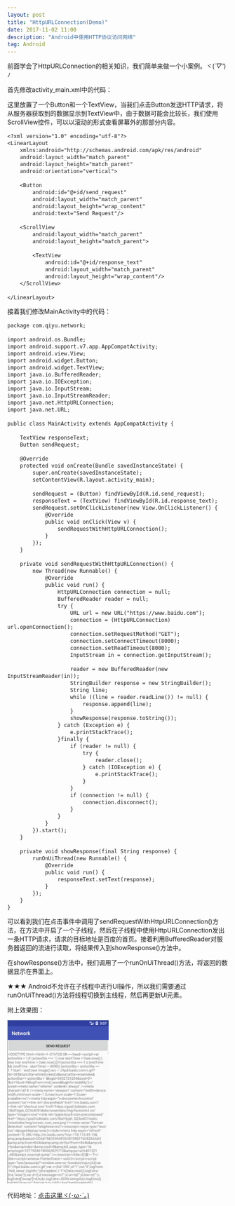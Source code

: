```yaml
---
layout: post
title: "HttpURLConnection(Demo)"
date: 2017-11-02 11:00
description: "Android中使用HTTP协议访问网络"
tag: Android
---
```

前面学会了HttpURLConnection的相关知识，我们简单来做一个小案例。ヾ(*´▽‘*)ﾉ

首先修改activity_main.xml中的代码：

这里放置了一个Button和一个TextView，当我们点击Button发送HTTP请求，将从服务器获取到的数据显示到TextView中，由于数据可能会比较长，我们使用ScrollView控件，可以以滚动的形式查看屏幕外的那部分内容。
```
<?xml version="1.0" encoding="utf-8"?>
<LinearLayout
    xmlns:android="http://schemas.android.com/apk/res/android"
    android:layout_width="match_parent"
    android:layout_height="match_parent"
    android:orientation="vertical">

    <Button
        android:id="@+id/send_request"
        android:layout_width="match_parent"
        android:layout_height="wrap_content"
        android:text="Send Request"/>

    <ScrollView
        android:layout_width="match_parent"
        android:layout_height="match_parent">

        <TextView
            android:id="@+id/response_text"
            android:layout_width="match_parent"
            android:layout_height="wrap_content"/>
    </ScrollView>

</LinearLayout>
```

接着我们修改MainActivity中的代码：
```
package com.qiyu.network;

import android.os.Bundle;
import android.support.v7.app.AppCompatActivity;
import android.view.View;
import android.widget.Button;
import android.widget.TextView;
import java.io.BufferedReader;
import java.io.IOException;
import java.io.InputStream;
import java.io.InputStreamReader;
import java.net.HttpURLConnection;
import java.net.URL;

public class MainActivity extends AppCompatActivity {

    TextView responseText;
    Button sendRequest;

    @Override
    protected void onCreate(Bundle savedInstanceState) {
        super.onCreate(savedInstanceState);
        setContentView(R.layout.activity_main);

        sendRequest = (Button) findViewById(R.id.send_request);
        responseText = (TextView) findViewById(R.id.response_text);
        sendRequest.setOnClickListener(new View.OnClickListener() {
            @Override
            public void onClick(View v) {
                sendRequestWithHttpURLConnection();
            }
        });
    }

    private void sendRequestWithHttpURLConnection() {
        new Thread(new Runnable() {
            @Override
            public void run() {
                HttpURLConnection connection = null;
                BufferedReader reader = null;
                try {
                    URL url = new URL("https://www.baidu.com");
                    connection = (HttpURLConnection) url.openConnection();
                    connection.setRequestMethod("GET");
                    connection.setConnectTimeout(8000);
                    connection.setReadTimeout(8000);
                    InputStream in = connection.getInputStream();

                    reader = new BufferedReader(new InputStreamReader(in));
                    StringBuilder response = new StringBuilder();
                    String line;
                    while ((line = reader.readLine()) != null) {
                        response.append(line);
                    }
                    showResponse(response.toString());
                } catch (Exception e) {
                    e.printStackTrace();
                }finally {
                    if (reader != null) {
                        try {
                            reader.close();
                        } catch (IOException e) {
                            e.printStackTrace();
                        }
                    }
                    if (connection != null) {
                        connection.disconnect();
                    }
                }
            }
        }).start();
    }

    private void showResponse(final String response) {
        runOnUiThread(new Runnable() {
            @Override
            public void run() {
                responseText.setText(response);
            }
        });
    }
}
```
可以看到我们在点击事件中调用了sendRequestWithHttpURLConnection()方法，在方法中开启了一个子线程，然后在子线程中使用HttpURLConnection发出一条HTTP请求，请求的目标地址是百度的首页。接着利用BufferedReader对服务器返回的流进行读取，将结果传入到showResponse()方法中。

在showResponse()方法中，我们调用了一个runOnUiThread()方法，将返回的数据显示在界面上。

★★★ Android不允许在子线程中进行UI操作，所以我们需要通过runOnUiThread()方法将线程切换到主线程，然后再更新UI元素。

附上效果图：
<div>
  <img src="/images/image/HttpURLConnection.png" width="231" height="372"/>
</div>

代码地址：[点击这里ヾ(･ω･`｡)](https://github.com/Shanks07/androidSources/tree/master/Network)
